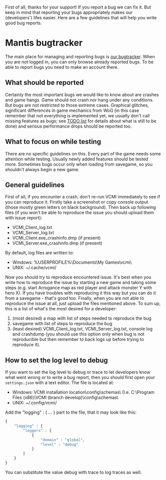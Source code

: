 First of all, thanks for your support! If you report a bug we can fix
it. But keep in mind that reporting your bugs appropriately makes our
(developers') lifes easier. Here are a few guidelines that will help you
write good bug reports.

# Mantis bugtracker

The main place for managing and reporting bugs is [our
bugtracker](http://bugs.vcmi.eu/). When you are not logged in, you can
only browse already reported bugs. To be able to report bugs you need to
make an account there.

## What should be reported

Certainly the most important bugs we would like to know about are
crashes and game hangs. Game should not crash nor hang under any
conditions. But bugs are not restricted to those extreme cases.
Graphical glitches, significant differences in game mechanics from WoG
(in this case remember that not everything is implemented yet, we
usually don't call missing features as bugs; see [TODO
list](TODO_list "wikilink") for details about what is still to be done)
and serious performance drops should be reported too.

## What to focus on while testing

There are no specific guidelines on this. Every part of the game needs
some attention while testing. Usually newly added features should be
tested more. Sometimes bugs occur only when loading from savegame, so
you shouldn't always begin a new game.

## General guidelines

First of all, if you encounter a crash, don't re-run VCMI immediately to
see if you can reproduce it. Firstly take a screenshot or copy console
output (those mostly green letters on black background). Then back up
following files (if you won't be able to reproduce the issue you should
upload them with issue report):

-   VCMI_Client_log.txt
-   VCMI_Server_log.txt
-   VCMI_Client.exe_crashinfo.dmp (if present)
-   VCMI_Server.exe_crashinfo.dmp (if present)

By default, log files are written to:

-   Windows: %USERPROFILE%\Documents\My Games\vcmi\\
-   UNIX: ~/.cache/vcmi/

Now you should try to reproduce encountered issue. It's best when you
write how to reproduce the issue by starting a new game and taking some
steps (e.g. start Arrogance map as red player and attack monster Y with
hero X). If you have troubles with reproducing it this way but you can
do it from a savegame - that's good too. Finally, when you are not able
to reproduce the issue at all, just upload the files mentioned above. To
sum up, this is a list of what's the most desired for a developer:

1.  (most desired) a map with list of steps needed to reproduce the bug
2.  savegame with list of steps to reproduce the bug
3.  (least desired) VCMI_Client_log.txt, VCMI_Server_log.txt, console
    log and crashdump (you should use this option only when bug is not
    reproducible but then remember to back logs up before trying to
    reproduce it).

## How to set the log level to debug

If you want to set the log level to debug or trace to let developers
know what went wrong or to write a bug report, then you should first
open your `settings.json` with a text editor. The file is located at:

-   Windows: VCMI installation location\config\schemas\\ (I.e.
    C:\Program Files (x86)\VCMI (branch develop)\config\schemas\\
-   UNIX: ~/.config/vcmi/

Add the "logging" : { ... } part to the file, that it may look like
this:

``` javascript
{
	"logging" : {
		"loggers" : [
			{
				"domain" : "global",
				"level" : "debug"
			}
		]
	}
}
```

You can substitute the value debug with trace to log traces as well.